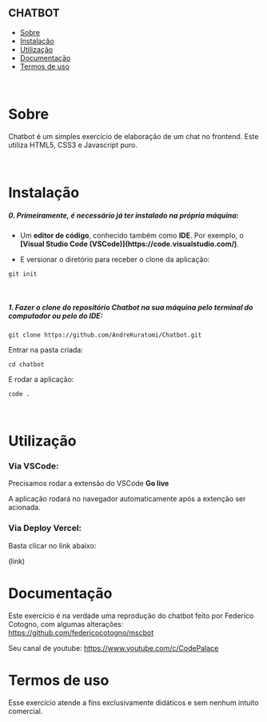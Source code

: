## CHATBOT

- [Sobre](#sobre)
- [Instalação](#instalação)
- [Utilização](#utilização)
- [Documentação](#documentação)
- [Termos de uso](#termos-de-uso)

<br>

# Sobre

<p>Chatbot é um simples exercício de elaboração de um chat no frontend. Este utiliza HTML5, CSS3 e Javascript puro.</p>
<br>

# Instalação

<h5>0. Primeiramente, é necessário já ter instalado na própria máquina:</h5>

- <p> Um <b>editor de código</b>, conhecido também como <b>IDE</b>. Por exemplo, o <b>[Visual Studio Code (VSCode)](https://code.visualstudio.com/)</b>.</p>

- <p> E versionar o diretório para receber o clone da aplicação:</p>

```
git init
```

<br>
<h5>1. Fazer o clone do reposítório <strong>Chatbot</strong> na sua máquina pelo terminal do computador ou pelo do IDE:</h5>

```
git clone https://github.com/AndreKuratomi/Chatbot.git
```

<p>Entrar na pasta criada:</p>

```
cd chatbot
```

<p>E rodar a aplicação:</p>

```
code .
```

<br>

# Utilização

<h3>Via VSCode:</h3>

<p>Precisamos rodar a extensão do VSCode <b>Go live</b></p>

<p>A aplicação rodará no navegador automaticamente após a extenção ser acionada.</p>

<h3>Via Deploy Vercel:</h3>

<p>Basta clicar no link abaixo:</p>

(link)

# Documentação

Este exercício é na verdade uma reprodução do chatbot feito por Federico Cotogno, com algumas alterações:
https://github.com/federicocotogno/mscbot

Seu canal de youtube:
https://www.youtube.com/c/CodePalace

# Termos de uso

Esse exercício atende a fins exclusivamente didáticos e sem nenhum intuito comercial.

